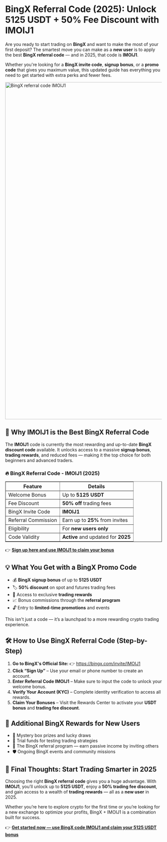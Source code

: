 <h1>BingX Referral Code (2025): Unlock 5125 USDT + 50% Fee Discount with IMOIJ1</h1>
<p>Are you ready to start trading on <strong>BingX</strong> and want to make the most of your first deposit? The smartest move you can make as a <strong>new user</strong> is to apply the best <strong>BingX referral code</strong> — and in 2025, that code is <strong>IMOIJ1</strong>.</p>
<p>Whether you're looking for a <strong>BingX invite code</strong>, <strong>signup bonus</strong>, or a <strong>promo code</strong> that gives you maximum value, this updated guide has everything you need to get started with extra perks and fewer fees.</p>

<img src="https://images.mirror-media.xyz/publication-images/A6Azkm-K1mlYSV3njpJao.png" alt="BingX referral code IMOIJ1" width="1080">

<h2>🎯 Why IMOIJ1 is the Best BingX Referral Code</h2>
<p>The <strong>IMOIJ1</strong> code is currently the most rewarding and up-to-date <strong>BingX discount code</strong> available. It unlocks access to a massive <strong>signup bonus</strong>, <strong>trading rewards</strong>, and reduced fees — making it the top choice for both beginners and advanced traders.</p>
<h3>🔥 BingX Referral Code - IMOIJ1 (2025)</h3>
<table border="1" cellpadding="8" cellspacing="0">
<tr><th>Feature</th><th>Details</th></tr>
<tr><td>Welcome Bonus</td><td>Up to <strong>5125 USDT</strong></td></tr>
<tr><td>Fee Discount</td><td><strong>50% off</strong> trading fees</td></tr>
<tr><td>BingX Invite Code</td><td><strong>IMOIJ1</strong></td></tr>
<tr><td>Referral Commission</td><td>Earn up to <strong>25%</strong> from invites</td></tr>
<tr><td>Eligibility</td><td>For <strong>new users only</strong></td></tr>
<tr><td>Code Validity</td><td><strong>Active</strong> and updated for <strong>2025</strong></td></tr>
</table>
<p>👉 <a href="https://bingx.com/invite/IMOIJ1" target="_blank" rel="noopener noreferrer"><strong>Sign up here and use IMOIJ1 to claim your bonus</strong></a></p>
<h2>💡 What You Get with a BingX Promo Code</h2>
<ul>
<li>💰 <strong>BingX signup bonus</strong> of up to <strong>5125 USDT</strong></li>
<li>🏷️ <strong>50% discount</strong> on spot and futures trading fees</li>
<li>🎁 Access to exclusive <strong>trading rewards</strong></li>
<li>📈 Bonus commissions through the <strong>referral program</strong></li>
<li>🔓 Entry to <strong>limited-time promotions</strong> and events</li>
</ul>
<p>This isn't just a code — it’s a launchpad to a more rewarding crypto trading experience.</p>
<h2>🛠️ How to Use BingX Referral Code (Step-by-Step)</h2>
<ol>
<li><strong>Go to BingX's Official Site:</strong> 👉 <a href="https://bingx.com/invite/IMOIJ1" target="_blank" rel="noopener noreferrer">https://bingx.com/invite/IMOIJ1</a></li>
<li><strong>Click “Sign Up”</strong> – Use your email or phone number to create an account.</li>
<li><strong>Enter Referral Code IMOIJ1</strong> – Make sure to input the code to unlock your welcome bonus.</li>
<li><strong>Verify Your Account (KYC)</strong> – Complete identity verification to access all rewards.</li>
<li><strong>Claim Your Bonuses</strong> – Visit the Rewards Center to activate your <strong>USDT bonus</strong> and <strong>trading fee discount</strong>.</li>
</ol>
<h2>🎉 Additional BingX Rewards for New Users</h2>
<ul>
<li>🧧 Mystery box prizes and lucky draws</li>
<li>🧪 Trial funds for testing trading strategies</li>
<li>📣 The BingX referral program — earn passive income by inviting others</li>
<li>🛡️ Ongoing BingX events and community missions</li>
</ul>
<h2>🚀 Final Thoughts: Start Trading Smarter in 2025</h2>
<p>Choosing the right <strong>BingX referral code</strong> gives you a huge advantage. With <strong>IMOIJ1</strong>, you’ll unlock up to <strong>5125 USDT</strong>, enjoy a <strong>50% trading fee discount</strong>, and gain access to a wealth of <strong>trading rewards</strong> — all as a <strong>new user</strong> in 2025.</p>
<p>Whether you’re here to explore crypto for the first time or you’re looking for a new exchange to optimize your profits, BingX + IMOIJ1 is a combination built for success.</p>
<p>👉 <a href="https://bingx.com/invite/IMOIJ1" target="_blank" rel="noopener noreferrer"><strong>Get started now — use BingX code IMOIJ1 and claim your 5125 USDT bonus</strong></a></p>
</body>
</html>
